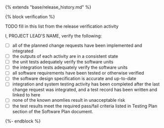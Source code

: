 {% extends "base/release_history.md" %}

{% block verification %}

TODO fill in this list from the release verification activity

I, PROJECT LEAD'S NAME, verify the following:

- [ ] all of the planned change requests have been implemented and integrated
- [ ] the outputs of each activity are in a consistent state
- [ ] the unit tests adequately verify the software units
- [ ] the integration tests adequately verify the software units
- [ ] all software requirements have been tested or otherwise verified
- [ ] the software design specification is accurate and up-to-date
- [ ] integration and system testing activity has been completed after the last change request was integrated, and a test record has been written and linked to here
- [ ] none of the known anomlies result in unacceptable risk
- [ ] the test results meet the required pass/fail criteria listed in Testing Plan section of the Software Plan document.

{%- endblock %}
